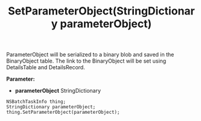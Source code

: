 ﻿---
uid: crmscript_ref_NSBatchTaskInfo_SetParameterObject
title: SetParameterObject(StringDictionary parameterObject)
intellisense: NSBatchTaskInfo.SetParameterObject
keywords: NSBatchTaskInfo, GetParameterObject
so.topic: reference
---

ParameterObject will be serialized to a binary blob and saved in the BinaryObject table. The link to the BinaryObject will be set using DetailsTable and DetailsRecord.

**Parameter:** 
 - **parameterObject** StringDictionary

```crmscript
NSBatchTaskInfo thing;
StringDictionary parameterObject;
thing.SetParameterObject(parameterObject);
```

